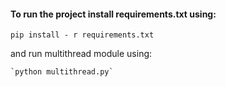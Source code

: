 #### To run the project install requirements.txt using:
  `pip install - r requirements.txt`
  
  and run multithread module using:
  
    `python multithread.py`
